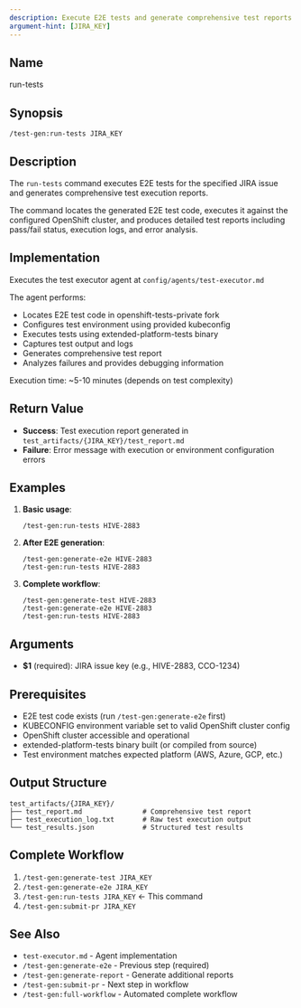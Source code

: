 ```yaml
---
description: Execute E2E tests and generate comprehensive test reports
argument-hint: [JIRA_KEY]
---
```


## Name
run-tests

## Synopsis
```
/test-gen:run-tests JIRA_KEY
```

## Description
The `run-tests` command executes E2E tests for the specified JIRA issue and generates comprehensive test execution reports.

The command locates the generated E2E test code, executes it against the configured OpenShift cluster, and produces detailed test reports including pass/fail status, execution logs, and error analysis.

## Implementation
Executes the test executor agent at `config/agents/test-executor.md`

The agent performs:
- Locates E2E test code in openshift-tests-private fork
- Configures test environment using provided kubeconfig
- Executes tests using extended-platform-tests binary
- Captures test output and logs
- Generates comprehensive test report
- Analyzes failures and provides debugging information

Execution time: ~5-10 minutes (depends on test complexity)

## Return Value
- **Success**: Test execution report generated in `test_artifacts/{JIRA_KEY}/test_report.md`
- **Failure**: Error message with execution or environment configuration errors

## Examples

1. **Basic usage**:
   ```
   /test-gen:run-tests HIVE-2883
   ```

2. **After E2E generation**:
   ```
   /test-gen:generate-e2e HIVE-2883
   /test-gen:run-tests HIVE-2883
   ```

3. **Complete workflow**:
   ```
   /test-gen:generate-test HIVE-2883
   /test-gen:generate-e2e HIVE-2883
   /test-gen:run-tests HIVE-2883
   ```

## Arguments
- **$1** (required): JIRA issue key (e.g., HIVE-2883, CCO-1234)

## Prerequisites
- E2E test code exists (run `/test-gen:generate-e2e` first)
- KUBECONFIG environment variable set to valid OpenShift cluster config
- OpenShift cluster accessible and operational
- extended-platform-tests binary built (or compiled from source)
- Test environment matches expected platform (AWS, Azure, GCP, etc.)

## Output Structure
```
test_artifacts/{JIRA_KEY}/
├── test_report.md               # Comprehensive test report
├── test_execution_log.txt       # Raw test execution output
└── test_results.json            # Structured test results
```

## Complete Workflow
1. `/test-gen:generate-test JIRA_KEY`
2. `/test-gen:generate-e2e JIRA_KEY`
3. `/test-gen:run-tests JIRA_KEY` ← This command
4. `/test-gen:submit-pr JIRA_KEY`

## See Also
- `test-executor.md` - Agent implementation
- `/test-gen:generate-e2e` - Previous step (required)
- `/test-gen:generate-report` - Generate additional reports
- `/test-gen:submit-pr` - Next step in workflow
- `/test-gen:full-workflow` - Automated complete workflow
